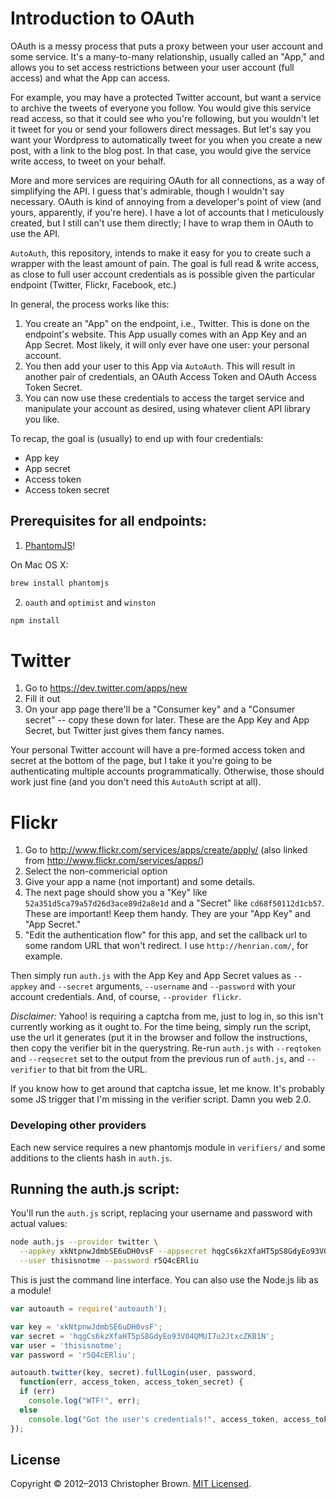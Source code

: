 # Introduction to OAuth

OAuth is a messy process that puts a proxy between your user account and some service.
It's a many-to-many relationship, usually called an "App," and allows you to set access restrictions between your user account (full access) and what the App can access.

For example, you may have a protected Twitter account, but want a service to archive the tweets of everyone you follow. You would give this service read access, so that it could see who you're following, but you wouldn't let it tweet for you or send your followers direct messages. But let's say you want your Wordpress to automatically tweet for you when you create a new post, with a link to the blog post. In that case, you would give the service write access, to tweet on your behalf.

More and more services are requiring OAuth for all connections, as a way of simplifying the API.
I guess that's admirable, though I wouldn't say necessary.
OAuth is kind of annoying from a developer's point of view (and yours, apparently, if you're here).
I have a lot of accounts that I meticulously created, but I still can't use them directly; I have to wrap them in OAuth to use the API.

`AutoAuth`, this repository, intends to make it easy for you to create such a wrapper with the least amount of pain.
The goal is full read & write access, as close to full user account credentials as is possible given the particular endpoint (Twitter, Flickr, Facebook, etc.)

In general, the process works like this:

1. You create an "App" on the endpoint, i.e., Twitter. This is done on the endpoint's website. This App usually comes with an App Key and an App Secret. Most likely, it will only ever have one user: your personal account.
2. You then add your user to this App via `AutoAuth`. This will result in another pair of credentials, an OAuth Access Token and OAuth Access Token Secret.
3. You can now use these credentials to access the target service and manipulate your account as desired, using whatever client API library you like.

To recap, the goal is (usually) to end up with four credentials:

* App key
* App secret
* Access token
* Access token secret

## Prerequisites for all endpoints:

1. [PhantomJS](https://github.com/ariya/phantomjs/)!

On Mac OS X:

````bash
brew install phantomjs
````

2. `oauth` and `optimist` and `winston`

````bash
npm install
````


# Twitter

1. Go to https://dev.twitter.com/apps/new
2. Fill it out
3. On your app page there'll be a "Consumer key" and a "Consumer secret" -- copy these down for later. These are the App Key and App Secret, but Twitter just gives them fancy names.

Your personal Twitter account will have a pre-formed access token and secret at the bottom of the page, but I take it you're going to be authenticating multiple accounts programmatically. Otherwise, those should work just fine (and you don't need this `AutoAuth` script at all).

# Flickr

1. Go to http://www.flickr.com/services/apps/create/apply/ (also linked from http://www.flickr.com/services/apps/)
2. Select the non-commericial option
3. Give your app a name (not important) and some details.
4. The next page should show you a "Key" like `52a351d5ca79a57d26d3ace89d2a8e1d` and a "Secret" like `cd68f50112d1cb57`. These are important! Keep them handy. They are your "App Key" and "App Secret."
5. "Edit the authentication flow" for this app, and set the callback url to some random URL that won't redirect. I use `http://henrian.com/`, for example.

Then simply run `auth.js` with the App Key and App Secret values as `--appkey` and `--secret` arguments, `--username` and `--password` with your account credentials. And, of course, `--provider flickr`.

*Disclaimer:* Yahoo! is requiring a captcha from me, just to log in, so this isn't currently working as it ought to.
For the time being, simply run the script, use the url it generates (put it in the browser and follow the instructions, then copy the verifier bit in the querystring. Re-run `auth.js` with `--reqtoken` and `--reqsecret` set to the output from the previous run of `auth.js`, and `--verifier` to that bit from the URL.

If you know how to get around that captcha issue, let me know. It's probably some JS trigger that I'm missing in the verifier script. Damn you web 2.0.

### Developing other providers

Each new service requires a new phantomjs module in `verifiers/` and some
additions to the clients hash in `auth.js`.

## Running the auth.js script:

You'll run the `auth.js` script, replacing your username and password with actual values:

````bash
node auth.js --provider twitter \
  --appkey xkNtpnwJdmbSE6uDH0vsF --appsecret hqgCs6kzXfaHT5pS8GdyEo93V04QMUI7u2JtxcZKB1N \
  --user thisisnotme --password r5Q4cERliu
````

This is just the command line interface. You can also use the Node.js lib as a module!

````javascript
var autoauth = require('autoauth');

var key = 'xkNtpnwJdmbSE6uDH0vsF';
var secret = 'hqgCs6kzXfaHT5pS8GdyEo93V04QMUI7u2JtxcZKB1N';
var user = 'thisisnotme';
var password = 'r5Q4cERliu';

autoauth.twitter(key, secret).fullLogin(user, password,
  function(err, access_token, access_token_secret) {
  if (err)
    console.log("WTF!", err);
  else
    console.log("Got the user's credentials!", access_token, access_token_secret);
});
````

## License

Copyright © 2012–2013 Christopher Brown. [MIT Licensed](LICENSE).
